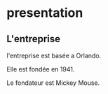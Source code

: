 # presentation
## L'entreprise
l'entreprise est basée a Orlando.

Elle est fondée en 1941.

Le fondateur est Mickey Mouse.
